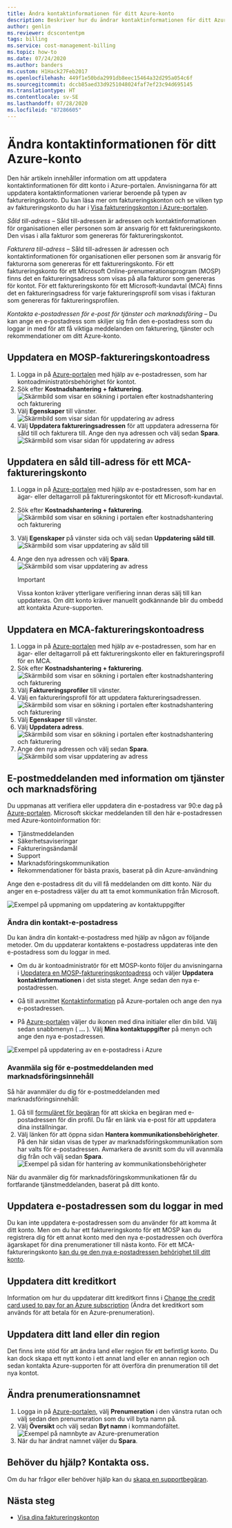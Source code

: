```yaml
---
title: Ändra kontaktinformationen för ditt Azure-konto
description: Beskriver hur du ändrar kontaktinformationen för ditt Azure-administratörskonto
author: genlin
ms.reviewer: dcscontentpm
tags: billing
ms.service: cost-management-billing
ms.topic: how-to
ms.date: 07/24/2020
ms.author: banders
ms.custom: H1Hack27Feb2017
ms.openlocfilehash: 449f1e50bda2991db8eec15464a32d295a054c6f
ms.sourcegitcommit: dccb85aed33d9251048024faf7ef23c94d695145
ms.translationtype: HT
ms.contentlocale: sv-SE
ms.lasthandoff: 07/28/2020
ms.locfileid: "87286605"
---
```

# <a name="change-the-contact-information-for-your-azure-account"></a>Ändra kontaktinformationen för ditt Azure-konto

Den här artikeln innehåller information om att uppdatera kontaktinformationen för ditt konto i Azure-portalen. Anvisningarna för att uppdatera kontaktinformationen varierar beroende på typen av faktureringskonto. Du kan läsa mer om faktureringskonton och se vilken typ av faktureringskonto du har i [Visa faktureringskonton i Azure-portalen](view-all-accounts.md).

*Såld till-adress* – Såld till-adressen är adressen och kontaktinformationen för organisationen eller personen som är ansvarig för ett faktureringskonto. Den visas i alla fakturor som genereras för faktureringskontot.

*Fakturera till-adress* – Såld till-adressen är adressen och kontaktinformationen för organisationen eller personen som är ansvarig för fakturorna som genereras för ett faktureringskonto. För ett faktureringskonto för ett Microsoft Online-prenumerationsprogram (MOSP) finns det en faktureringsadress som visas på alla fakturor som genereras för kontot. För ett faktureringskonto för ett Microsoft-kundavtal (MCA) finns det en faktureringsadress för varje faktureringsprofil som visas i fakturan som genereras för faktureringsprofilen.

*Kontakta e-postadressen för e-post för tjänster och marknadsföring* – Du kan ange en e-postadress som skiljer sig från den e-postadress som du loggar in med för att få viktiga meddelanden om fakturering, tjänster och rekommendationer om ditt Azure-konto.  

## <a name="update-an-mosp-billing-account-address"></a>Uppdatera en MOSP-faktureringskontoadress

1. Logga in på [Azure-portalen](https://portal.azure.com/) med hjälp av e-postadressen, som har kontoadministratörsbehörighet för kontot.
1. Sök efter **Kostnadshantering + fakturering**.  
    ![Skärmbild som visar en sökning i portalen efter kostnadshantering och fakturering](./media/change-azure-account-profile/search-cmb.png)
1. Välj **Egenskaper** till vänster.  
    ![Skärmbild som visar sidan för uppdatering av adress](./media/change-azure-account-profile/update-contact-information-select-properties.png)
1. Välj **Uppdatera faktureringsadressen** för att uppdatera adresserna för såld till och fakturera till. Ange den nya adressen och välj sedan **Spara**.  
    ![Skärmbild som visar sidan för uppdatering av adress](./media/change-azure-account-profile/update-contact-information-mosp.png)

## <a name="update-an-mca-billing-account-sold-to-address"></a>Uppdatera en såld till-adress för ett MCA-faktureringskonto

1. Logga in på [Azure-portalen](https://portal.azure.com/) med hjälp av e-postadressen, som har en ägar- eller deltagarroll på faktureringskontot för ett Microsoft-kundavtal.
1. Sök efter **Kostnadshantering + fakturering**.  
    ![Skärmbild som visar en sökning i portalen efter kostnadshantering och fakturering](./media/change-azure-account-profile/search-cmb.png)
1. Välj **Egenskaper** på vänster sida och välj sedan **Uppdatering såld till**.  
    ![Skärmbild som visar uppdatering av såld till](./media/change-azure-account-profile/update-sold-to-list-properties-mca.png)
1. Ange den nya adressen och välj **Spara**.  
    ![Skärmbild som visar uppdatering av adress](./media/change-azure-account-profile/update-sold-to-save-mca.png)

    > [!IMPORTANT]
    > Vissa konton kräver ytterligare verifiering innan deras sälj till kan uppdateras. Om ditt konto kräver manuellt godkännande blir du ombedd att kontakta Azure-supporten.

## <a name="update-an-mca-billing-account-address"></a>Uppdatera en MCA-faktureringskontoadress

1. Logga in på [Azure-portalen](https://portal.azure.com/) med hjälp av e-postadressen, som har en ägar- eller deltagarroll på ett faktureringskonto eller en faktureringsprofil för en MCA.
1. Sök efter **Kostnadshantering + fakturering**.  
    ![Skärmbild som visar en sökning i portalen efter kostnadshantering och fakturering](./media/change-azure-account-profile/search-cmb.png)
1. Välj **Faktureringsprofiler** till vänster.
1. Välj en faktureringsprofil för att uppdatera faktureringsadressen.  
    ![Skärmbild som visar en sökning i portalen efter kostnadshantering och fakturering](./media/change-azure-account-profile/update-bill-to-list-profiles-mca.png)
1. Välj **Egenskaper** till vänster.
1. Välj **Uppdatera adress**.  
    ![Skärmbild som visar en sökning i portalen efter kostnadshantering och fakturering](./media/change-azure-account-profile/update-bill-to-list-properties-mca.png)
1. Ange den nya adressen och välj sedan **Spara**.  
    ![Skärmbild som visar uppdatering av adress](./media/change-azure-account-profile/update-bill-to-save-mca.png)

## <a name="service-and-marketing-emails"></a>E-postmeddelanden med information om tjänster och marknadsföring

Du uppmanas att verifiera eller uppdatera din e-postadress var 90:e dag på [Azure-portalen](https://portal.azure.com). Microsoft skickar meddelanden till den här e-postadressen med Azure-kontoinformation för:

- Tjänstmeddelanden
- Säkerhetsaviseringar
- Faktureringsändamål
- Support
- Marknadsföringskommunikation
- Rekommendationer för bästa praxis, baserat på din Azure-användning

Ange den e-postadress dit du vill få meddelanden om ditt konto. När du anger en e-postadress väljer du att ta emot kommunikation från Microsoft.

![Exempel på uppmaning om uppdatering av kontaktuppgifter](./media/change-azure-account-profile/update-contact-information.png)

### <a name="change-your-contact-email-address"></a>Ändra din kontakt-e-postadress

Du kan ändra din kontakt-e-postadress med hjälp av någon av följande metoder. Om du uppdaterar kontaktens e-postadress uppdateras inte den e-postadress som du loggar in med.

* Om du är kontoadministratör för ett MOSP-konto följer du anvisningarna i [Uppdatera en MOSP-faktureringskontoadress](#update-an-mosp-billing-account-address) och väljer **Uppdatera kontaktinformationen** i det sista steget. Ange sedan den nya e-postadressen.

* Gå till avsnittet [Kontaktinformation](https://portal.azure.com/#blade/HubsExtension/ContactInfoBlade) på Azure-portalen och ange den nya e-postadressen. 

* På [Azure-portalen](https://portal.azure.com/#blade/HubsExtension/ContactInfoBlade) väljer du ikonen med dina initialer eller din bild. Välj sedan snabbmenyn ( **...** ). Välj **Mina kontaktuppgifter** på menyn och ange den nya e-postadressen.

![Exempel på uppdatering av en e-postadress i Azure](./media/change-azure-account-profile/azure-contact-information.png)

### <a name="opt-out-of-marketing-emails"></a>Avanmäla sig för e-postmeddelanden med marknadsföringsinnehåll

Så här avanmäler du dig för e-postmeddelanden med marknadsföringsinnehåll:

1. Gå till [formuläret för begäran](https://account.microsoft.com/profile/permissions-link-request) för att skicka en begäran med e-postadressen för din profil. Du får en länk via e-post för att uppdatera dina inställningar.
1. Välj länken för att öppna sidan **Hantera kommunikationsbehörigheter**. På den här sidan visas de typer av marknadsföringskommunikation som har valts för e-postadressen. Avmarkera de avsnitt som du vill avanmäla dig från och välj sedan **Spara**.  
    ![Exempel på sidan för hantering av kommunikationsbehörigheter](./media/change-azure-account-profile/manage-communication-permissions.png)

När du avanmäler dig för marknadsföringskommunikationen får du fortfarande tjänstmeddelanden, baserat på ditt konto.

## <a name="update-the-email-address-that-you-sign-in-with"></a>Uppdatera e-postadressen som du loggar in med

Du kan inte uppdatera e-postadressen som du använder för att komma åt ditt konto. Men om du har ett faktureringskonto för ett MOSP kan du registrera dig för ett annat konto med den nya e-postadressen och överföra ägarskapet för dina prenumerationer till nästa konto. För ett MCA-faktureringskonto [kan du ge den nya e-postadressen behörighet till ditt konto](understand-mca-roles.md#manage-billing-roles-in-the-azure-portal).

## <a name="update-your-credit-card"></a>Uppdatera ditt kreditkort

Information om hur du uppdaterar ditt kreditkort finns i [Change the credit card used to pay for an Azure subscription](change-credit-card.md) (Ändra det kreditkort som används för att betala för en Azure-prenumeration).

## <a name="update-your-country-or-region"></a>Uppdatera ditt land eller din region

Det finns inte stöd för att ändra land eller region för ett befintligt konto. Du kan dock skapa ett nytt konto i ett annat land eller en annan region och sedan kontakta Azure-supporten för att överföra din prenumeration till det nya kontot.

## <a name="change-the-subscription-name"></a>Ändra prenumerationsnamnet

1. Logga in på [Azure-portalen](https://portal.azure.com), välj **Prenumeration** i den vänstra rutan och välj sedan den prenumeration som du vill byta namn på.
1. Välj **Översikt** och välj sedan **Byt namn** i kommandofältet.  
    ![Exempel på namnbyte av Azure-prenumeration](./media/change-azure-account-profile/rename-sub.png)
1. När du har ändrat namnet väljer du **Spara**.

## <a name="need-help-contact-us"></a>Behöver du hjälp? Kontakta oss.

Om du har frågor eller behöver hjälp kan du [skapa en supportbegäran](https://go.microsoft.com/fwlink/?linkid=2083458).

## <a name="next-steps"></a>Nästa steg

- [Visa dina faktureringskonton](view-all-accounts.md)
